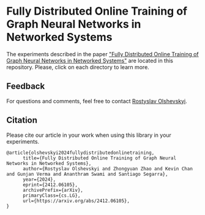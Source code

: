 # Fully Distributed Online Training of Graph Neural Networks in Networked Systems

The experiments described in the paper ["Fully Distributed Online Training of Graph Neural Networks in Networked Systems"](https://arxiv.org/abs/2412.06105) are located in this repository. Please, click on each directory to learn more.

## Feedback
For questions and comments, feel free to contact [Rostyslav Olshevskyi](mailto:ro22@rice.edu).

## Citation
Please cite our article in your work when using this library in your experiments.
```
@article{olshevskyi2024fullydistributedonlinetraining,
      title={Fully Distributed Online Training of Graph Neural Networks in Networked Systems}, 
      author={Rostyslav Olshevskyi and Zhongyuan Zhao and Kevin Chan and Gunjan Verma and Ananthram Swami and Santiago Segarra},
      year={2024},
      eprint={2412.06105},
      archivePrefix={arXiv},
      primaryClass={cs.LG},
      url={https://arxiv.org/abs/2412.06105}, 
}
```
